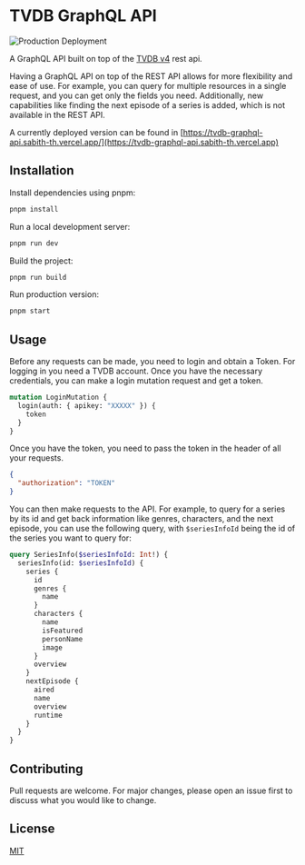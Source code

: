 # TVDB GraphQL API

![Production Deployment](https://github.com/sabith-th/tvdb-graphql-api/actions/workflows/production.yml/badge.svg)

A GraphQL API built on top of the [TVDB v4](https://thetvdb.github.io/v4-api/) rest api.

Having a GraphQL API on top of the REST API allows for more flexibility and ease of use. For example, you can query for multiple resources in a single request, and you can get only the fields you need. Additionally, new capabilities like finding the next episode of a series is added, which is not available in the REST API.

A currently deployed version can be found in [https://tvdb-graphql-api.sabith-th.vercel.app/](https://tvdb-graphql-api.sabith-th.vercel.app)

## Installation

Install dependencies using pnpm:

```bash
pnpm install
```

Run a local development server:

```bash
pnpm run dev
```

Build the project:

```bash
pnpm run build
```

Run production version:

```bash
pnpm start
```

## Usage

Before any requests can be made, you need to login and obtain a Token. For logging in you need a TVDB account. Once you have the necessary credentials, you can make a login mutation request and get a token.

```graphql
mutation LoginMutation {
  login(auth: { apikey: "XXXXX" }) {
    token
  }
}
```

Once you have the token, you need to pass the token in the header of all your requests.

```json
{
  "authorization": "TOKEN"
}
```

You can then make requests to the API. For example, to query for a series by its id and get back information like genres, characters, and the next episode, you can use the following query, with `$seriesInfoId` being the id of the series you want to query for:

```graphql
query SeriesInfo($seriesInfoId: Int!) {
  seriesInfo(id: $seriesInfoId) {
    series {
      id
      genres {
        name
      }
      characters {
        name
        isFeatured
        personName
        image
      }
      overview
    }
    nextEpisode {
      aired
      name
      overview
      runtime
    }
  }
}
```

## Contributing

Pull requests are welcome. For major changes, please open an issue first to discuss what you would like to change.

## License

[MIT](https://choosealicense.com/licenses/mit/)
